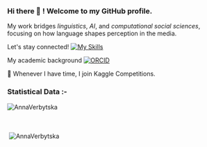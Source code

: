 ### Hi there 👋 ! Welcome to my GitHub profile.     

My work bridges *linguistics*, *AI*, and *computational social sciences*, focusing on how language shapes perception in the media.

Let's stay connected! [![My Skills](https://skillicons.dev/icons?i=linkedin)](https://www.linkedin.com/in/annaverbytska/)

My academic background [![ORCID](https://img.shields.io/badge/ORCID-0000-0002-4462-9738-blue)](https://orcid.org/my-orcid?orcid=0000-0002-4462-9738)

👯 Whenever I have time, I join Kaggle Competitions. 

<h3>Statistical Data :-</h3>
<p><img align="middle" src="https://github-readme-stats.vercel.app/api/top-langs?username=AnnaVerbytska&amp;show_icons=true&amp;locale=en&amp;bg_color=0d1117&amp;text_color=ffffff&amp;layout=compact" alt="AnnaVerbytska" bg_color="#808080/"></p>
<br>
<p>&nbsp;<img align="middle" src="https://github-readme-stats.vercel.app/api?username=AnnaVerbytska&amp;show_icons=true&amp;locale=en&amp;bg_color=0d1117&amp;text_color=ffffff&amp;repo=convoychat" alt="AnnaVerbytska"></p>
<br>

